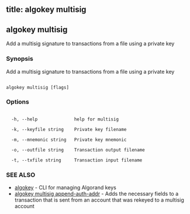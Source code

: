 title: algokey multisig
---
## algokey multisig



Add a multisig signature to transactions from a file using a private key



### Synopsis



Add a multisig signature to transactions from a file using a private key



```

algokey multisig [flags]

```



### Options



```

  -h, --help              help for multisig

  -k, --keyfile string    Private key filename

  -m, --mnemonic string   Private key mnemonic

  -o, --outfile string    Transaction output filename

  -t, --txfile string     Transaction input filename

```



### SEE ALSO



* [algokey](../../../algokey/algokey/)	 - CLI for managing Algorand keys
* [algokey multisig append-auth-addr](../append-auth-addr/)	 - Adds the necessary fields to a transaction that is sent from an account that was rekeyed to a multisig account



